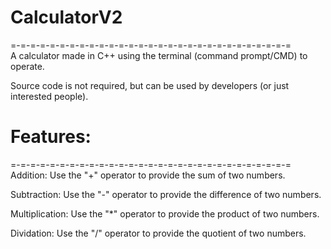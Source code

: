 # CalculatorV2
=-=-=-=-=-=-=-=-=-=-=-=-=-=-=-=-=-=-=-=-=-=-=-=-=-=-=-=-= <br />
A calculator made in C++ using the terminal (command prompt/CMD) to operate.

Source code is not required, but can be used by developers (or just interested people).


# Features:
=-=-=-=-=-=-=-=-=-=-=-=-=-=-=-=-=-=-=-=-=-=-=-=-=-=-=-=-= <br />
Addition: Use the "+" operator to provide the sum of two numbers.

Subtraction: Use the "-" operator to provide the difference of two numbers.

Multiplication: Use the "*" operator to provide the product of two numbers.

Dividation: Use the "/" operator to provide the quotient of two numbers.
